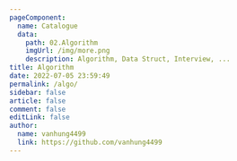 ```yaml
---
pageComponent:
  name: Catalogue
  data:
    path: 02.Algorithm
    imgUrl: /img/more.png
    description: Algorithm, Data Struct, Interview, ...
title: Algorithm
date: 2022-07-05 23:59:49
permalink: /algo/
sidebar: false
article: false
comment: false
editLink: false
author: 
  name: vanhung4499
  link: https://github.com/vanhung4499
---
```

